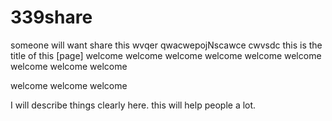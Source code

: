 # 339share
someone will want share this
wvqer
qwacwepojNscawce
cwvsdc
this is the title of this [page]
welcome
welcome
welcome
welcome
welcome
welcome
welcome
welcome
welcome

welcome
welcome
welcome

I will describe things clearly here.
this will help people a lot.
